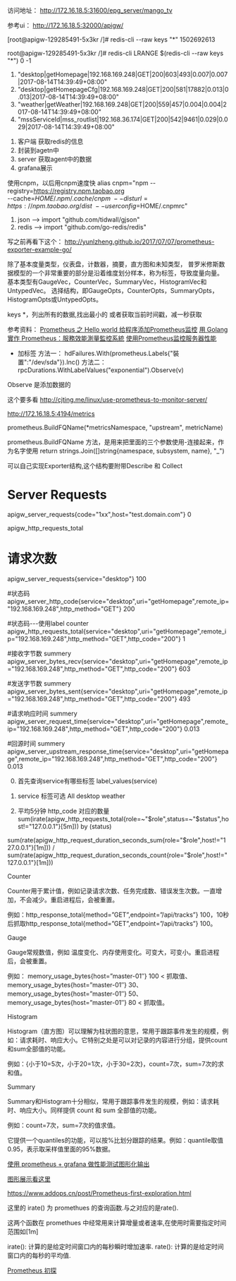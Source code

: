 访问地址：
http://172.16.18.5:31600/epg_server/mango_tv

参考ui：
http://172.16.18.5:32000/apigw/

[root@apigw-129285491-5x3kr /]# redis-cli --raw keys "*"
1502692613

root@apigw-129285491-5x3kr /]# redis-cli LRANGE  $(redis-cli --raw keys "*") 0 -1 
1) "desktop|getHomepage|192.168.169.248|GET|200|603|493|0.007|0.007|2017-08-14T14:39:49+08:00"
2) "desktop|getHomepageCfg|192.168.169.248|GET|200|581|17882|0.013|0.013|2017-08-14T14:39:49+08:00"
3) "weather|getWeather|192.168.169.248|GET|200|559|457|0.004|0.004|2017-08-14T14:39:49+08:00"
4) "mssServiceId|mss_routlist|192.168.36.174|GET|200|542|9461|0.029|0.029|2017-08-14T14:39:49+08:00"



1. 客户端 获取redis的信息
2. 封装到agetn中
3. server 获取agent中的数据
4. grafana展示



使用cnpm，以后用cnpm速度快
alias cnpm="npm --registry=https://registry.npm.taobao.org \
--cache=$HOME/.npm/.cache/cnpm \
--disturl=https://npm.taobao.org/dist \
--userconfig=$HOME/.cnpmrc"


1. json --> import "github.com/tidwall/gjson"
2. redis --> import "github.com/go-redis/redis"

写之前再看下这个：
http://yunlzheng.github.io/2017/07/07/prometheus-exporter-example-go/


除了基本度量类型，仪表盘，计数器，摘要，直方图和未知类型，
普罗米修斯数据模型的一个非常重要的部分是沿着维度划分样本，称为标签，导致度量向量。
基本类型有GaugeVec，CounterVec，SummaryVec，HistogramVec和UntypedVec。
选择结构，即GaugeOpts，CounterOpts，SummaryOpts，HistogramOpts或UntypedOpts。



keys *，列出所有的数据,找出最小的   或者获取当前时间戳，减一秒获取


参考资料：
[Prometheus 之 Hello world
](https://bugs.ltd/article/1501476325406?p=1&m=0)
[给程序添加Prometheus监控](https://mzh.io/%E7%BB%99%E7%A8%8B%E5%BA%8F%E6%B7%BB%E5%8A%A0Prometheus%E7%9B%91%E6%8E%A7)
[用 Golang 實作 Prometheus：服務效能測量監控系統](https://yami.io/golang-prometheus/)
[使用Prometheus监控服务器性能](http://cjting.me/linux/use-prometheus-to-monitor-server/)

+ 加标签
方法一：
hdFailures.With(prometheus.Labels{"裝置":"/dev/sda"}).Inc()
方法二：
rpcDurations.WithLabelValues("exponential").Observe(v)


Observe 是添加数据的


这个要多看
http://cjting.me/linux/use-prometheus-to-monitor-server/

http://172.16.18.5:4194/metrics



prometheus.BuildFQName(*metricsNamespace, "upstream", metricName)

prometheus.BuildFQName 方法，是用来把里面的三个参数使用-连接起来，作为名字使用
return strings.Join([]string{namespace, subsystem, name}, "_")




可以自己实现Exporter结构,这个结构要附带Describe 和 Collect



# Server Requests
apigw_server_requests{code="1xx",host="test.domain.com"} 0


apigw_http_requests_total

# 请求次数
apigw_server_requests{service="desktop"} 100

#状态码
apigw_server_http_code{service="desktop",uri="getHomepage",remote_ip="192.168.169.248",http_method="GET"} 200

#状态码---使用label counter
apigw_http_requests_total{service="desktop",uri="getHomepage",remote_ip="192.168.169.248",http_method="GET",http_code="200"} 1

#接收字节数 summery
apigw_server_bytes_recv{service="desktop",uri="getHomepage",remote_ip="192.168.169.248",http_method="GET",http_code="200"} 603

#发送字节数 summery
apigw_server_bytes_sent{service="desktop",uri="getHomepage",remote_ip="192.168.169.248",http_method="GET",http_code="200"} 493

#请求响应时间 summery
apigw_server_request_time{service="desktop",uri="getHomepage",remote_ip="192.168.169.248",http_method="GET",http_code="200"} 0.013

#回源时间 summery
apigw_server_upstream_response_time{service="desktop",uri="getHomepage",remote_ip="192.168.169.248",http_method="GET",http_code="200"} 0.013



0. 首先查询service有哪些标签
label_values(service)


1. service 标签可选
All
desktop
weather


2. 平均5分钟  http_code 对应的数量
sum(irate(apigw_http_requests_total{role=~"$role",status=~"$status",host!="127.0.0.1"}[5m])) by (status)

sum(rate(apigw_http_request_duration_seconds_sum{role="$role",host!="127.0.0.1"}[1m])) / sum(rate(apigw_http_request_duration_seconds_count{role="$role",host!="127.0.0.1"}[1m]))





Counter

Counter用于累计值，例如记录请求次数、任务完成数、错误发生次数。一直增加，不会减少。重启进程后，会被重置。

例如：http_response_total{method=”GET”,endpoint=”/api/tracks”} 100，10秒后抓取http_response_total{method=”GET”,endpoint=”/api/tracks”} 100。

Gauge

Gauge常规数值，例如 温度变化、内存使用变化。可变大，可变小。重启进程后，会被重置。

例如： memory_usage_bytes{host=”master-01″} 100 < 抓取值、memory_usage_bytes{host=”master-01″} 30、memory_usage_bytes{host=”master-01″} 50、memory_usage_bytes{host=”master-01″} 80 < 抓取值。

Histogram

Histogram（直方图）可以理解为柱状图的意思，常用于跟踪事件发生的规模，例如：请求耗时、响应大小。它特别之处是可以对记录的内容进行分组，提供count和sum全部值的功能。

例如：{小于10=5次，小于20=1次，小于30=2次}，count=7次，sum=7次的求和值。

Summary

Summary和Histogram十分相似，常用于跟踪事件发生的规模，例如：请求耗时、响应大小。同样提供 count 和 sum 全部值的功能。

例如：count=7次，sum=7次的值求值。

它提供一个quantiles的功能，可以按%比划分跟踪的结果。例如：quantile取值0.95，表示取采样值里面的95%数据。


[使用 prometheus + grafana 做性能测试图形化输出](http://blog.makerome.com/2017/03/11/use-promethues-and-grafana-as-perfomance-report.html)

[图形展示看这里](https://www.howtoing.com/how-to-add-a-prometheus-dashboard-to-grafana/)



https://www.addops.cn/post/Prometheus-first-exploration.html


这里的 irate() 为 promethues 的查询函数.与之对应的是rate().

这两个函数在 promethues 中经常用来计算增量或者速率,在使用时需要指定时间范围如[1m]

irate(): 计算的是给定时间窗口内的每秒瞬时增加速率.
rate(): 计算的是给定时间窗口内的每秒的平均值.

[Prometheus 初探](https://www.addops.cn/post/Prometheus-first-exploration.html)